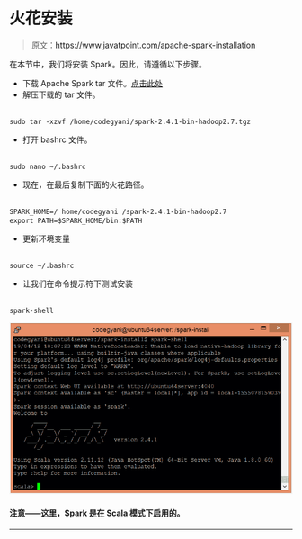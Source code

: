 # 火花安装

> 原文：<https://www.javatpoint.com/apache-spark-installation>

在本节中，我们将安装 Spark。因此，请遵循以下步骤。

*   下载 Apache Spark tar 文件。[点击此处](https://www.apache.org/dyn/closer.lua/spark/spark-2.4.1/spark-2.4.1-bin-hadoop2.7.tgz)
*   解压下载的 tar 文件。

```

sudo tar -xzvf /home/codegyani/spark-2.4.1-bin-hadoop2.7.tgz 

```

*   打开 bashrc 文件。

```

sudo nano ~/.bashrc

```

*   现在，在最后复制下面的火花路径。

```

SPARK_HOME=/ home/codegyani /spark-2.4.1-bin-hadoop2.7
export PATH=$SPARK_HOME/bin:$PATH

```

*   更新环境变量

```

source ~/.bashrc

```

*   让我们在命令提示符下测试安装

```

spark-shell

```

![Spark Installation](img/170a93374b4be35d8d843aba12f4d56b.png)

#### 注意——这里，Spark 是在 Scala 模式下启用的。

* * *